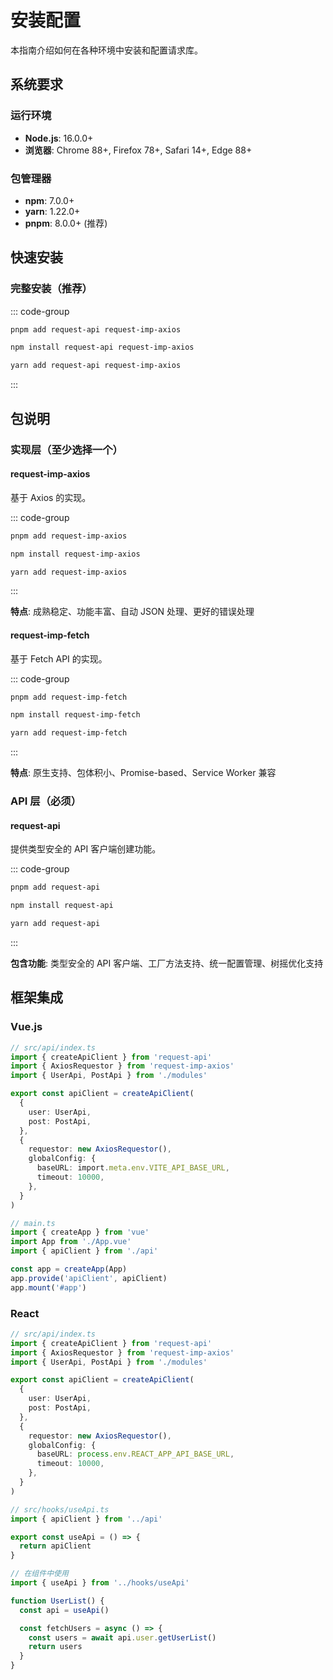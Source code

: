 # 安装配置

本指南介绍如何在各种环境中安装和配置请求库。

## 系统要求

### 运行环境

- **Node.js**: 16.0.0+
- **浏览器**: Chrome 88+, Firefox 78+, Safari 14+, Edge 88+

### 包管理器

- **npm**: 7.0.0+
- **yarn**: 1.22.0+
- **pnpm**: 8.0.0+ (推荐)

## 快速安装

### 完整安装（推荐）

::: code-group

```bash [pnpm]
pnpm add request-api request-imp-axios
```

```bash [npm]
npm install request-api request-imp-axios
```

```bash [yarn]
yarn add request-api request-imp-axios
```

:::

## 包说明

### 实现层（至少选择一个）

#### request-imp-axios

基于 Axios 的实现。

::: code-group

```bash [pnpm]
pnpm add request-imp-axios
```

```bash [npm]
npm install request-imp-axios
```

```bash [yarn]
yarn add request-imp-axios
```

:::

**特点**: 成熟稳定、功能丰富、自动 JSON 处理、更好的错误处理

#### request-imp-fetch

基于 Fetch API 的实现。

::: code-group

```bash [pnpm]
pnpm add request-imp-fetch
```

```bash [npm]
npm install request-imp-fetch
```

```bash [yarn]
yarn add request-imp-fetch
```

:::

**特点**: 原生支持、包体积小、Promise-based、Service Worker 兼容

### API 层（必须）

#### request-api

提供类型安全的 API 客户端创建功能。

::: code-group

```bash [pnpm]
pnpm add request-api
```

```bash [npm]
npm install request-api
```

```bash [yarn]
yarn add request-api
```

:::

**包含功能**: 类型安全的 API 客户端、工厂方法支持、统一配置管理、树摇优化支持

## 框架集成

### Vue.js

```typescript
// src/api/index.ts
import { createApiClient } from 'request-api'
import { AxiosRequestor } from 'request-imp-axios'
import { UserApi, PostApi } from './modules'

export const apiClient = createApiClient(
  {
    user: UserApi,
    post: PostApi,
  },
  {
    requestor: new AxiosRequestor(),
    globalConfig: {
      baseURL: import.meta.env.VITE_API_BASE_URL,
      timeout: 10000,
    },
  }
)

// main.ts
import { createApp } from 'vue'
import App from './App.vue'
import { apiClient } from './api'

const app = createApp(App)
app.provide('apiClient', apiClient)
app.mount('#app')
```

### React

```typescript
// src/api/index.ts
import { createApiClient } from 'request-api'
import { AxiosRequestor } from 'request-imp-axios'
import { UserApi, PostApi } from './modules'

export const apiClient = createApiClient(
  {
    user: UserApi,
    post: PostApi,
  },
  {
    requestor: new AxiosRequestor(),
    globalConfig: {
      baseURL: process.env.REACT_APP_API_BASE_URL,
      timeout: 10000,
    },
  }
)

// src/hooks/useApi.ts
import { apiClient } from '../api'

export const useApi = () => {
  return apiClient
}

// 在组件中使用
import { useApi } from '../hooks/useApi'

function UserList() {
  const api = useApi()

  const fetchUsers = async () => {
    const users = await api.user.getUserList()
    return users
  }
}
```

